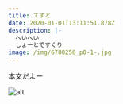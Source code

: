 ```yaml
---
title: てすと
date: 2020-01-01T13:11:51.878Z
description: |-
  へいへい
  しょーとですくり
image: /img/6780256_p0-1-.jpg
---
```

本文だよー

![alt](/img/6780256_p0-1-.jpg "title")
